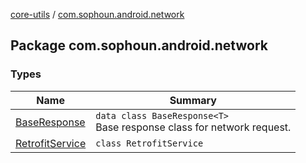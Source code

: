[core-utils](../index.md) / [com.sophoun.android.network](./index.md)

## Package com.sophoun.android.network

### Types

| Name | Summary |
|---|---|
| [BaseResponse](-base-response/index.md) | `data class BaseResponse<T>`<br>Base response class for network request. |
| [RetrofitService](-retrofit-service/index.md) | `class RetrofitService` |
